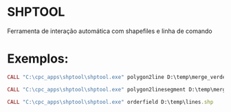 # SHPTOOL

Ferramenta de interação automática com shapefiles e linha de comando

# Exemplos:
```ruby
CALL "C:\cpc_apps\shptool\shptool.exe" polygon2line D:\temp\merge_verdes.shp

CALL "C:\cpc_apps\shptool\shptool.exe" polygon2linesegment D:\temp\merge_verdes.shp

CALL "C:\cpc_apps\shptool\shptool.exe" orderfield D:\temp\lines.shp
```
